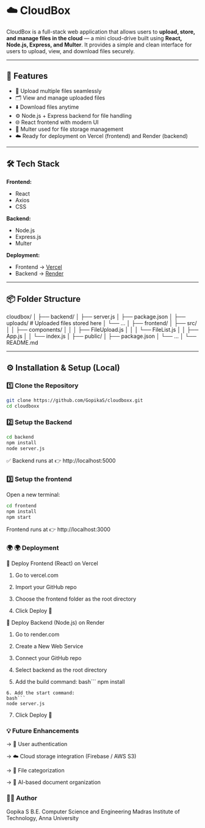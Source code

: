 # ☁️ CloudBox

CloudBox is a full-stack web application that allows users to **upload, store, and manage files in the cloud** — a mini cloud-drive built using **React, Node.js, Express, and Multer**. It provides a simple and clean interface for users to upload, view, and download files securely.

---

## 🚀 Features

- 📁 Upload multiple files seamlessly  
- 🗂️ View and manage uploaded files  
- ⬇️ Download files anytime  
- ⚙️ Node.js + Express backend for file handling  
- 🌐 React frontend with modern UI  
- 💾 Multer used for file storage management  
- ☁️ Ready for deployment on Vercel (frontend) and Render (backend)

---

## 🛠️ Tech Stack

**Frontend:**  
- React  
- Axios  
- CSS  

**Backend:**  
- Node.js  
- Express.js  
- Multer  

**Deployment:**  
- Frontend → [Vercel](https://vercel.com)  
- Backend → [Render](https://render.com)

---

## 📦 Folder Structure

cloudbox/
│
├── backend/
│ ├── server.js
│ ├── package.json
│ ├── uploads/ # Uploaded files stored here
│ └── ...
│
├── frontend/
│ ├── src/
│ │ ├── components/
│ │ │ ├── FileUpload.js
│ │ │ └── FileList.js
│ │ ├── App.js
│ │ └── index.js
│ ├── public/
│ ├── package.json
│ └── ...
│
└── README.md


---

## ⚙️ Installation & Setup (Local)

### 1️⃣ Clone the Repository

```bash
git clone https://github.com/GopikaS/cloudboxx.git
cd cloudboxx

```

### 2️⃣ Setup the Backend

```bash
cd backend
npm install
node server.js
```
✅ Backend runs at 👉 http://localhost:5000

### 3️⃣ Setup the frontend 

Open a new terminal: 

```bash
cd frontend 
npm install 
npm start
```
Frontend runs at 👉 http://localhost:3000 

### 🌍 🌍 Deployment

🚀 Deploy Frontend (React) on Vercel

1. Go to vercel.com

2. Import your GitHub repo

3. Choose the frontend folder as the root directory

4. Click Deploy 🚀

🚀 Deploy Backend (Node.js) on Render

1. Go to render.com

2. Create a New Web Service

3. Connect your GitHub repo

4. Select backend as the root directory

5. Add the build command:
bash```
npm install
```
6. Add the start command:
bash```
node server.js
```
7. Click Deploy 🚀

### 💡 Future Enhancements

-> 🔐 User authentication

-> ☁️ Cloud storage integration (Firebase / AWS S3)

-> 🧹 File categorization

-> 🧠 AI-based document organization

### 👩‍💻 Author

Gopika S
B.E. Computer Science and Engineering
Madras Institute of Technology, Anna University

